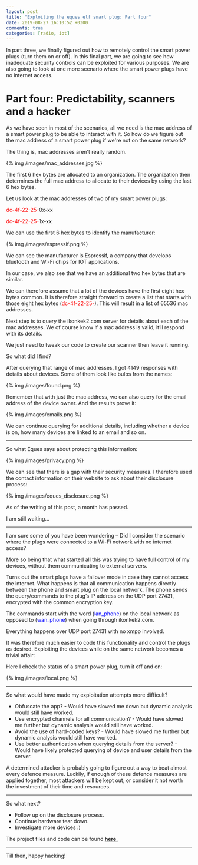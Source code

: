 ```yaml
---
layout: post
title: "Exploiting the eques elf smart plug: Part four"
date: 2019-08-27 16:10:52 +0300
comments: true
categories: [radio, iot]
---
```

In part three, we finally figured out how to remotely control the smart power plugs (turn them on or off). In this final part, we are going to see how inadequate security controls can be exploited for various purposes. We are also going to look at one more scenario where the smart power plugs have no internet access.

<!--more-->

# Part four: Predictability, scanners and a hacker

As we have seen in most of the scenarios, all we need is the mac address of a smart power plug to be able to interact with it. So how do we figure out the mac address of a smart power plug if we're not on the same network?

The thing is, mac addresses aren't really random.

{% img /images/mac_addresses.jpg %}

The first 6 hex bytes are allocated to an organization. The organization then determines the full mac address to allocate to their devices by using the last 6 hex bytes.

Let us look at the mac addresses of two of my smart power plugs:

<span style="color:red">dc-4f-22-25-</span>0x-xx

<span style="color:red">dc-4f-22-25-</span>1x-xx

We can use the first 6 hex bytes to identify the manufacturer:

{% img /images/espressif.png %}

We can see the manufacturer is Espressif, a company that develops bluetooth and Wi-Fi chips for IOT applications.

In our case, we also see that we have an additional two hex bytes that are similar.

We can therefore assume that a lot of the devices have the first eight hex bytes common.
It is therefore straight forward to create a list that starts with those eight hex bytes (<span style="color:red">dc-4f-22-25-</span>). This will result in a list of 65536 mac addresses.

Next step is to query the ikonkek2.com server for details about each of the mac addresses. We of course know if a mac address is valid, it’ll respond with its details.

We just need to tweak our code to create our scanner then leave it running.

So what did I find?

After querying that range of mac addresses, I got 4149 responses with details about devices. Some of them look like bulbs from the names:

{% img /images/found.png %}

Remember that with just the mac address, we can also query for the email address of the device owner. And the results prove it:

{% img /images/emails.png %}

We can continue querying for additional details, including whether a device is on, how many devices are linked to an email and so on.

---

So what Eques says about protecting this information:

{% img /images/privacy.png %}

We can see that there is a gap with their security measures. I therefore used the contact information on their website to ask about their disclosure process:

{% img /images/eques_disclosure.png %}

As of the writing of this post, a month has passed.

I am still waiting...

---

I am sure some of you have been wondering – Did I consider the scenario where the plugs were connected to a Wi-Fi network with no internet access?

More so being that what started all this was trying to have full control of my devices, without them communicating to external servers.

Turns out the smart plugs have a failover mode in case they cannot access the internet.
What happens is that all communication happens directly between the phone and smart plug on the local network.
The phone sends the query/commands to the plug’s IP address on the UDP port 27431, encrypted with the common encryption key.

The commands start with the word (<span style="color:blue">lan_phone</span>) on the local network as opposed to (<span style="color:blue">wan_phone</span>) when going through ikonkek2.com.

Everything happens over UDP port 27431 with no xmpp involved.

It was therefore much easier to code this functionality and control the plugs as desired. Exploiting the devices while on the same network becomes a trivial affair:

Here I check the status of a smart power plug, turn it off and on:

{% img /images/local.png %}

---

So what would have made my exploitation attempts more difficult?

* Obfuscate the app? - Would have slowed me down but dynamic analysis would still have worked.
* Use encrypted channels for all communication? - Would have slowed me further but dynamic analysis would still have worked.
* Avoid the use of hard-coded keys? - Would have slowed me further but dynamic analysis would still have worked.
* Use better authentication when querying details from the server? - Would have likely protected querying of device and user details from the server.

A determined attacker is probably going to figure out a way to beat almost every defence measure.
Luckily, if enough of these defence measures are applied together, most attackers will be kept out, or consider it not worth the investment of their time and resources.

---

So what next?

* Follow up on the disclosure process.
* Continue hardware tear down.
* Investigate more devices :)

The project files and code can be found <a href="https://github.com/iamckn/eques" target="_blank">**here.**</a>

---

Till then, happy hacking!

